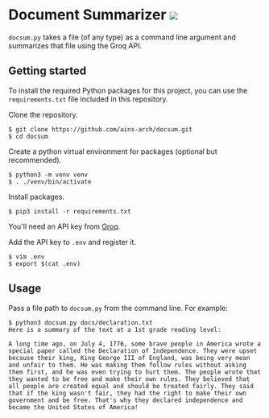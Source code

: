 # Document Summarizer ![](https://github.com/ains-arch/docsum/workflows/tests/badge.svg)

`docsum.py` takes a file (of any type) as a command line argument and
summarizes that file using the Groq API.

## Getting started

To install the required Python packages for this project, you can use the
`requirements.txt` file included in this repository.

Clone the repository.

```
$ git clone https://github.com/ains-arch/docsum.git
$ cd docsum
```

Create a python virtual environment for packages (optional but recommended).
```
$ python3 -m venv venv
$ . ./venv/bin/activate
```

Install packages.
```
$ pip3 install -r requirements.txt
```

You'll need an API key from [Groq](https://groq.com).

Add the API key to `.env` and register it.
```
$ vim .env
$ export $(cat .env)
```

## Usage

Pass a file path to `docsum.py` from the command line. For example:
```
$ python3 docsum.py docs/declaration.txt
Here is a summary of the text at a 1st grade reading level:

A long time ago, on July 4, 1776, some brave people in America wrote a special paper called the Declaration of Independence. They were upset because their king, King George III of England, was being very mean and unfair to them. He was making them follow rules without asking them first, and he was even trying to hurt them. The people wrote that they wanted to be free and make their own rules. They believed that all people are created equal and should be treated fairly. They said that if the king wasn't fair, they had the right to make their own government and be free. That's why they declared independence and became the United States of America!
```
